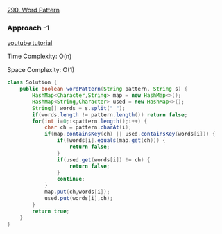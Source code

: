 
[290. Word Pattern](https://leetcode.com/problems/word-pattern/)

### Approach -1

[youtube tutorial](https://www.youtube.com/watch?v=dnlB0lvz5LY)

Time Complexity: O(n)

Space Complexity: O(1)

```java
class Solution {
    public boolean wordPattern(String pattern, String s) {
        HashMap<Character,String> map = new HashMap<>();
        HashMap<String,Character> used = new HashMap<>();
        String[] words = s.split(" ");
        if(words.length != pattern.length()) return false;
        for(int i=0;i<pattern.length();i++) {
            char ch = pattern.charAt(i);
            if(map.containsKey(ch) || used.containsKey(words[i])) {
                if(!words[i].equals(map.get(ch))) {
                    return false;
                }
                if(used.get(words[i]) != ch) {
                    return false;
                }
                continue;
            }
            map.put(ch,words[i]);
            used.put(words[i],ch);
        }
        return true;
    }
}
```